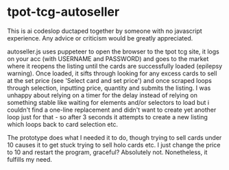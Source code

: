 # tpot-tcg-autoseller

This is ai codeslop ductaped together by someone with no javascript experience. Any advice or criticism would be greatly appreciated.

autoseller.js uses puppeteer to open the browser to the tpot tcg site, it logs on your acc (with USERNAME and PASSWORD) and goes to the market where it reopens the listing until the cards are successfully loaded (epilepsy warning). Once loaded, it sifts through looking for any excess cards to sell at the set price (see 'Select card and set price') and once scraped loops through selection, inputting price, quantity and submits the listing. I was unhappy about relying on a timer for the delay instead of relying on something stable like waiting for elements and/or selectors to load but i couldn't find a one-line replacement and didn't want to create yet another loop just for that - so after 3 seconds it attempts to create a new listing which loops back to card selection etc.

The prototype does what I needed it to do, though trying to sell cards under 10 causes it to get stuck trying to sell holo cards etc. I just change the price to 10 and restart the program, graceful? Absolutely not. Nonetheless, it fulfills my need.
